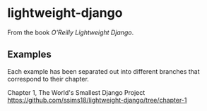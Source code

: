 # lightweight-django

From the book _O'Reilly Lightweight Django_.

## Examples

Each example has been separated out into different branches that correspond to their chapter.

Chapter 1, The World's Smallest Django Project <https://github.com/ssims18/lightweight-django/tree/chapter-1>

